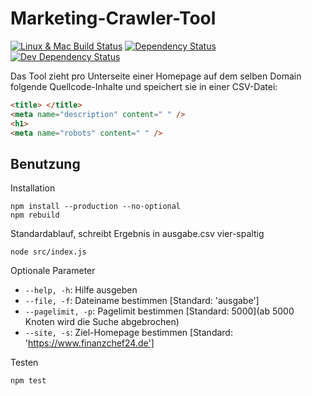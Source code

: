 # Marketing-Crawler-Tool

[![Linux & Mac Build Status][travis-image]][travis-url]
[![Dependency Status][david-image]][david-url]
[![Dev Dependency Status][david-dev-image]][david-dev-url]

Das Tool zieht pro Unterseite einer Homepage auf dem selben Domain folgende Quellcode-Inhalte und speichert sie in einer CSV-Datei:
```html
<title> </title>
<meta name="description" content=" " />
<h1>
<meta name="robots" content=" " />
```

## Benutzung

Installation

```
npm install --production --no-optional
npm rebuild
```

Standardablauf, schreibt Ergebnis in ausgabe.csv vier-spaltig

```
node src/index.js
```

Optionale Parameter

* `--help, -h`: Hilfe ausgeben
* `--file, -f`: Dateiname bestimmen [Standard: 'ausgabe']
* `--pagelimit, -p`: Pagelimit bestimmen [Standard: 5000](ab 5000 Knoten wird die Suche abgebrochen)
* `--site, -s`: Ziel-Homepage bestimmen [Standard: 'https://www.finanzchef24.de']

Testen

```
npm test
```

[travis-url]: https://travis-ci.org/Finanzchef24-GmbH/Crawler
[travis-image]: https://travis-ci.org/Finanzchef24-GmbH/Crawler.svg?branch=master
[david-url]: https://david-dm.org/Finanzchef24-GmbH/Crawler
[david-image]: https://david-dm.org/Finanzchef24-GmbH/Crawler/status.svg
[david-dev-url]: https://david-dm.org/Finanzchef24-GmbH/Crawler?type=dev
[david-dev-image]: https://david-dm.org/Finanzchef24-GmbH/Crawler/dev-status.svg

